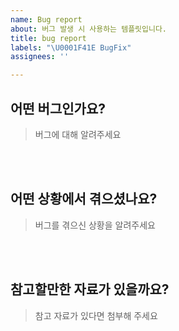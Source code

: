 ```yaml
---
name: Bug report
about: 버그 발생 시 사용하는 템플릿입니다.
title: bug report
labels: "\U0001F41E BugFix"
assignees: ''

---
```


## 어떤 버그인가요?

> 버그에 대해 알려주세요

<br><br>

## 어떤 상황에서 겪으셨나요?

> 버그를 겪으신 상황을 알려주세요

<br><br>

## 참고할만한 자료가 있을까요?

> 참고 자료가 있다면 첨부해 주세요

<br><br>
